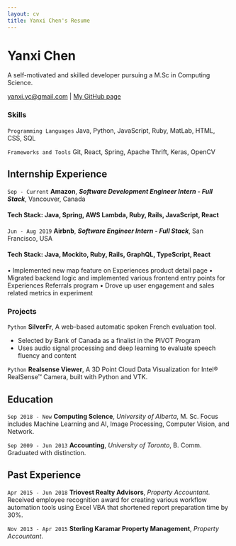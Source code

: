 ```yaml
---
layout: cv
title: Yanxi Chen's Resume
---
```

# Yanxi Chen
A self-motivated and skilled developer pursuing a M.Sc in Computing Science.

<div id="webaddress">
<a href="yanxi.yc@gmail.com">yanxi.yc@gmail.com</a>
| <a href="https://yanxichen.github.io/madebyyanxi/">My GitHub page</a>
</div>

### Skills

`Programming Languages`
Java, Python, JavaScript, Ruby, MatLab, HTML, CSS, SQL

`Frameworks and Tools`
Git, React, Spring, Apache Thrift, Keras, OpenCV

## Internship Experience

`Sep - Current`
__Amazon__, *__Software Development Engineer Intern - Full Stack__*, Vancouver, Canada
#### Tech Stack: Java, Spring, AWS Lambda, Ruby, Rails, JavaScript, React


`Jun - Aug 2019`
__Airbnb__, __*Software Engineer Intern - Full Stack*__, San Francisco, USA
#### Tech Stack: Java, Mockito, Ruby, Rails, GraphQL, TypeScript, React
•  Implemented new map feature on Experiences product detail page 
•  Migrated backend logic and implemented various frontend entry points for Experiences Referrals program
•  Drove up user engagement and sales related metrics in experiment

### Projects

`Python`
__SilverFr__, A web-based automatic spoken French evaluation tool.
- Selected by Bank of Canada as a finalist in the PIVOT Program
- Uses audio signal processing and deep learning to evaluate speech fluency and content

`Python`
__Realsense Viewer__, A 3D Point Cloud Data Visualization for Intel® RealSense™ Camera, built with Python and VTK.


## Education

`Sep 2018 - Now`
__Computing Science__, *University of Alberta*, M. Sc.
Focus includes Machine Learning and AI, Image Processing, Computer Vision, and Network.

`Sep 2009 - Jun 2013`
__Accounting__, *University of Toronto*, B. Comm.
Graduated with distinction.

## Past Experience

`Apr 2015 - Jun 2018`
__Triovest Realty Advisors__, *Property Accountant*.
Received employee recognition award for creating various workflow automation tools using Excel VBA that shortened report preparation time by 30%.

`Nov 2013 - Apr 2015`
__Sterling Karamar Property Management__, *Property Accountant*.



<!-- ### Footer

Last updated: Oct 2019 -->
